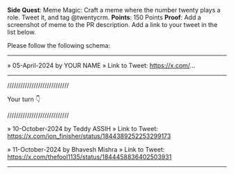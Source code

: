 **Side Quest**: Meme Magic: Craft a meme where the number twenty plays a role. Tweet it, and tag @twentycrm.
**Points**: 150 Points
**Proof**: Add a screenshot of meme to the PR description. Add a link to your tweet in the list below.

Please follow the following schema:

---

» 05-April-2024 by YOUR NAME
» Link to Tweet: https://x.com/...

---

////////////////////////////

Your turn 👇

////////////////////////////

» 10-October-2024 by Teddy ASSIH
» Link to Tweet: https://x.com/ion_finisher/status/1844389252253299173

» 11-October-2024 by Bhavesh Mishra
» Link to Tweet: https://x.com/thefool1135/status/1844458836402503931

---
